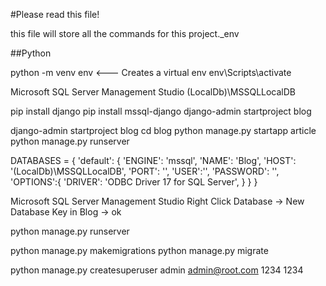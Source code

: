 #Please read this file!

this file will store all the commands for this project._env

##Python

python -m venv env  <--- Creates a virtual env
env\Scripts\activate

Microsoft SQL Server Management Studio
(LocalDb)\MSSQLLocalDB

pip install django
pip install mssql-django
django-admin startproject blog

django-admin startproject blog
cd blog
python manage.py startapp article
python manage.py runserver

DATABASES = {
    'default': {
        'ENGINE': 'mssql',
        'NAME': 'Blog',
        'HOST': '(LocalDb)\MSSQLLocalDB',
        'PORT': '',
        'USER':'',
        'PASSWORD': '',
        'OPTIONS':{
            'DRIVER': 'ODBC Driver 17 for SQL Server',
        }
    }
}

Microsoft SQL Server Management Studio
Right Click Database -> New Database
Key in Blog -> ok

python manage.py runserver

python manage.py makemigrations
python manage.py migrate

python manage.py createsuperuser
admin
admin@root.com
1234
1234
